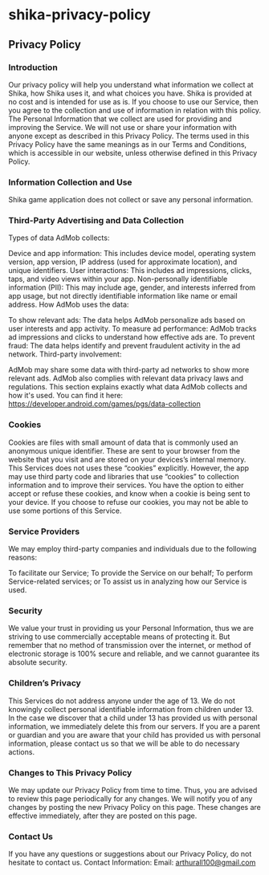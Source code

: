 # shika-privacy-policy

## Privacy Policy

### Introduction
Our privacy policy will help you understand what information we collect at Shika, how Shika uses it, and what choices you have. Shika is provided at no cost and is intended for use as is. 
If you choose to use our Service, then you agree to the collection and use of information in relation with this policy. 
The Personal Information that we collect are used for providing and improving the Service. We will not use or share your information with anyone except as described in this Privacy Policy.
The terms used in this Privacy Policy have the same meanings as in our Terms and Conditions, which is accessible in our website, unless otherwise defined in this Privacy Policy.

### Information Collection and Use
Shika game application does not collect or save any personal information.

### Third-Party Advertising and Data Collection
Types of data AdMob collects:

Device and app information: This includes device model, operating system version, app version, IP address (used for approximate location), and unique identifiers.
User interactions: This includes ad impressions, clicks, taps, and video views within your app.
Non-personally identifiable information (PII): This may include age, gender, and interests inferred from app usage, but not directly identifiable information like name or email address.
How AdMob uses the data:

To show relevant ads: The data helps AdMob personalize ads based on user interests and app activity.
To measure ad performance: AdMob tracks ad impressions and clicks to understand how effective ads are.
To prevent fraud: The data helps identify and prevent fraudulent activity in the ad network.
Third-party involvement:

AdMob may share some data with third-party ad networks to show more relevant ads.
AdMob also complies with relevant data privacy laws and regulations.
This section explains exactly what data AdMob collects and how it's used. You can find it here: https://developer.android.com/games/pgs/data-collection

### Cookies
Cookies are files with small amount of data that is commonly used an anonymous unique identifier. These are sent to your browser from the website that you visit and are stored on your devices’s internal memory.
This Services does not uses these “cookies” explicitly. However, the app may use third party code and libraries that use “cookies” to collection information and to improve their services.
You have the option to either accept or refuse these cookies, and know when a cookie is being sent to your device. 
If you choose to refuse our cookies, you may not be able to use some portions of this Service.

### Service Providers
We may employ third-party companies and individuals due to the following reasons:

To facilitate our Service;
To provide the Service on our behalf;
To perform Service-related services; or
To assist us in analyzing how our Service is used.

### Security
We value your trust in providing us your Personal Information, thus we are striving to use commercially acceptable means of protecting it. But remember that no method of transmission over the internet, or method of electronic storage is 100% secure and reliable, and we cannot guarantee its absolute security.

### Children’s Privacy
This Services do not address anyone under the age of 13. We do not knowingly collect personal identifiable information from children under 13. In the case we discover that a child under 13 has provided us with personal information, we immediately delete this from our servers. If you are a parent or guardian and you are aware that your child has provided us with personal information, please contact us so that we will be able to do necessary actions.

### Changes to This Privacy Policy
We may update our Privacy Policy from time to time. Thus, you are advised to review this page periodically for any changes. We will notify you of any changes by posting the new Privacy Policy on this page. These changes are effective immediately, after they are posted on this page.

### Contact Us
If you have any questions or suggestions about our Privacy Policy, do not hesitate to contact us.
Contact Information:
Email: arthurall100@gmail.com
